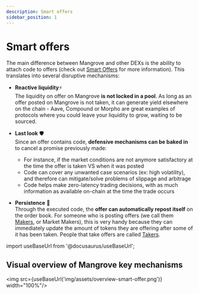 ```yaml
---
description: Smart offers
sidebar_position: 1
---
```



# Smart offers

The main difference between Mangrove and other DEXs is the ability to attach code to offers (check out [Smart Offers](/developers/terms/smart-offer.md) for more information).
This translates into several disruptive mechanisms:

* **Reactive liquidity**⚡<br />
    The liquidity on offer on Mangrove **is not locked in a pool**. As long as an offer posted on Mangrove is not taken, it can generate yield elsewhere on the chain - Aave, Compound or Morpho are great examples of protocols where you could leave your liquidity to grow, waiting to be sourced.

* **Last look** 🛡️<br />
    Since an offer contains code, **defensive mechanisms can be baked in** to cancel a promise previously made:
    * For instance, if the market conditions are not anymore satisfactory at the time the offer is taken VS when it was posted
    * Code can cover any unwanted case scenarios (ex: high volatility), and therefore can mitigate/solve problems of slippage and arbitrage
    * Code helps make zero-latency trading decisions, with as much information as available on-chain at the time the trade occurs

* **Persistence** 🔁<br />
    Through the executed code, the **offer can automatically repost itself** on the order book. For someone who is posting offers (we call them [Makers](./makers-takers-keepers/README.md#makers), or Market Makers), this is very handy because they can immediately update the amount of tokens they are offering after some of it has been taken. People that take offers are called [Takers](./makers-takers-keepers/README.md#takers).

import useBaseUrl from '@docusaurus/useBaseUrl';

## Visual overview of Mangrove key mechanisms

<img src={useBaseUrl('img/assets/overview-smart-offer.png')} width="100%"/>